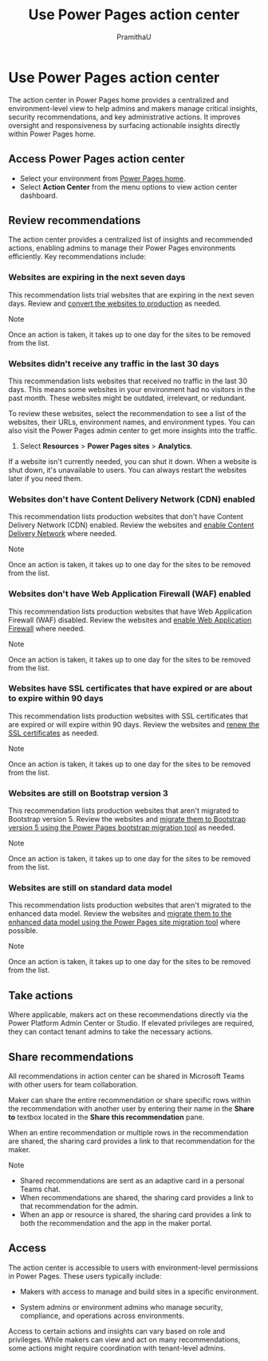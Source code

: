 ﻿---
title: Use Power Pages action center
description: Learn how to use the Power Pages action center to streamlines oversight and enhances responsiveness across your Power Pages experience.
ms.topic: conceptual
ms.custom: 
ms.date: 05/07/2025
ms.subservice:
author: PramithaU
ms.author: pudupa
ms.reviewer: smurkute
contributors:
    - PramithaU
    - shwetamurkute

---

# Use Power Pages action center

The action center in Power Pages home provides a centralized and environment-level view to help admins and makers manage critical insights, security recommendations, and key administrative actions. It improves oversight and responsiveness by surfacing actionable insights directly within Power Pages home.

## Access Power Pages action center

- Select your environment from [Power Pages home](https://make.powerpages.microsoft.com/).
- Select **Action Center** from the menu options to view action center dashboard.


## Review recommendations

The action center provides a centralized list of insights and recommended actions, enabling admins to manage their Power Pages environments efficiently. Key recommendations include: 

### Websites are expiring in the next seven days

This recommendation lists trial websites that are expiring in the next seven days. Review and [convert the websites to production](/power-pages/admin/convert-site) as needed.

> [!NOTE]
> Once an action is taken, it takes up to one day for the sites to be removed from the list.

### Websites didn't receive any traffic in the last 30 days

This recommendation lists websites that received no traffic in the last 30 days. This means some websites in your environment had no visitors in the past month. These websites might be outdated, irrelevant, or redundant.

To review these websites, select the recommendation to see a list of the websites, their URLs, environment names, and environment types. You can also visit the Power Pages admin center to get more insights into the traffic.

1. Select **Resources** > **Power Pages sites** > **Analytics**.

If a website isn't currently needed, you can shut it down. When a website is shut down, it's unavailable to users. You can always restart the websites later if you need them.

### Websites don't have Content Delivery Network (CDN) enabled

This recommendation lists production websites that don't have Content Delivery Network (CDN) enabled. Review the websites and [enable Content Delivery Network](/power-pages/configure/configure-cdn) where needed.

> [!NOTE]
> Once an action is taken, it takes up to one day for the sites to be removed from the list.

### Websites don't have Web Application Firewall (WAF) enabled

This recommendation lists production websites that have Web Application Firewall (WAF) disabled. Review the websites and [enable Web Application Firewall](/power-pages/security/configure-web-application-firewall) where needed.

> [!NOTE]
> Once an action is taken, it takes up to one day for the sites to be removed from the list.

### Websites have SSL certificates that have expired or are about to expire within 90 days

This recommendation lists production websites with SSL certificates that are expired or will expire within 90 days. Review the websites and [renew the SSL certificates](/power-pages/admin/add-custom-domain) as needed.

> [!NOTE]
> Once an action is taken, it takes up to one day for the sites to be removed from the list.

### Websites are still on Bootstrap version 3

This recommendation lists production websites that aren't migrated to Bootstrap version 5. Review the websites and [migrate them to Bootstrap version 5 using the Power Pages bootstrap migration tool](/power-pages/configure/migrate-bootstrap) as needed.

> [!NOTE]
> Once an action is taken, it takes up to one day for the sites to be removed from the list.

### Websites are still on standard data model

This recommendation lists production websites that aren't migrated to the enhanced data model. Review the websites and [migrate them to the enhanced data model using the Power Pages site migration tool](/power-pages/admin/migrate-enhanced-data-model?branch=main&branchFallbackFrom=pr-en-us-648) where possible.

> [!NOTE]
> Once an action is taken, it takes up to one day for the sites to be removed from the list.

## Take actions 

Where applicable, makers act on these recommendations directly via the Power Platform Admin Center or Studio. If elevated privileges are required, they can contact tenant admins to take the necessary actions. 

## Share recommendations

All recommendations in action center can be shared in Microsoft Teams with other users for team collaboration.

Maker can share the entire recommendation or share specific rows within the recommendation with another user by entering their name in the **Share to** textbox located in the **Share this recommendation** pane.

When an entire recommendation or multiple rows in the recommendation are shared, the sharing card provides a link to that recommendation for the maker.

> [!NOTE]
>
> - Shared recommendations are sent as an adaptive card in a personal Teams chat.
> - When recommendations are shared, the sharing card provides a link to that recommendation for the admin.
> - When an app or resource is shared, the sharing card provides a link to both the recommendation and the app in the maker portal.

## Access 

The action center is accessible to users with environment-level permissions in Power Pages. These users typically include: 

- Makers with access to manage and build sites in a specific environment. 

- System admins or environment admins who manage security, compliance, and operations across environments.

Access to certain actions and insights can vary based on role and privileges. While makers can view and act on many recommendations, some actions might require coordination with tenant-level admins. 

